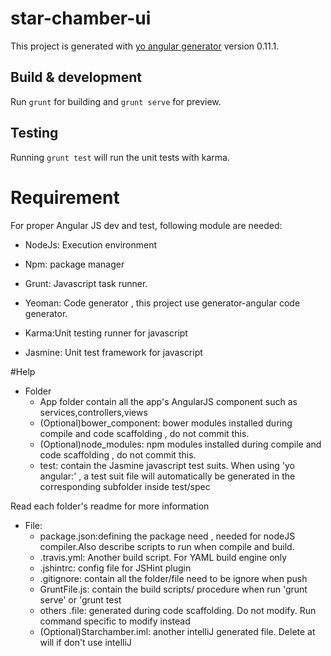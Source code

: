 # star-chamber-ui

This project is generated with [yo angular generator](https://github.com/yeoman/generator-angular)
version 0.11.1.

## Build & development

Run `grunt` for building and `grunt serve` for preview.

## Testing

Running `grunt test` will run the unit tests with karma.

# Requirement
For proper Angular JS dev and test, following module are needed:
  * NodeJs: Execution environment
  
  * Npm: package manager
  
  * Grunt: Javascript task runner.
  
  * Yeoman: Code generator , this project use generator-angular code generator.

  * Karma:Unit testing runner for javascript 
  * Jasmine: Unit test framework for javascript
  
#Help
  * Folder
    - App folder contain all the app's AngularJS component such as services,controllers,views
    - (Optional)bower_component: bower modules installed during compile and code scaffolding , do not commit this.
    - (Optional)node_modules: npm modules installed during compile and code scaffolding , do not commit this.
    - test: contain the Jasmine javascript test suits. When using 'yo angular:<component>' , a test suit file will automatically be generated in the corresponding subfolder inside test/spec
  
  Read each folder's readme for more information

  * File:
    - package.json:defining the package need , needed for nodeJS compiler.Also describe scripts to run when compile and build.
    - .travis.yml: Another build script. For YAML build engine only
    - .jshintrc: config file for JSHint plugin
    - .gitignore: contain all the folder/file need to be ignore when push
    - GruntFile.js: contain the build scripts/ procedure when run 'grunt serve' or 'grunt test
    -  others .file: generated during code scaffolding. Do not modify. Run command specific to modify instead 
    - (Optional)Starchamber.iml: another intelliJ generated file. Delete at will if don't use intelliJ
